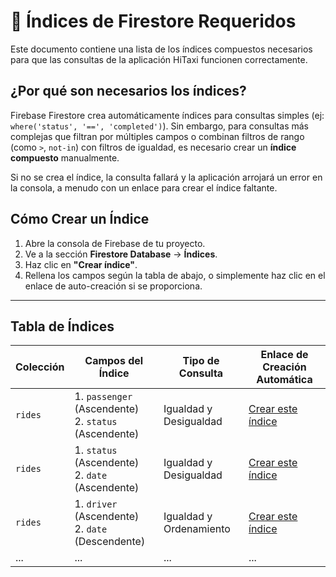 # 📄 Índices de Firestore Requeridos

Este documento contiene una lista de los índices compuestos necesarios para que las consultas de la aplicación HiTaxi funcionen correctamente.

## ¿Por qué son necesarios los índices?

Firebase Firestore crea automáticamente índices para consultas simples (ej: `where('status', '==', 'completed')`). Sin embargo, para consultas más complejas que filtran por múltiples campos o combinan filtros de rango (como `>`, `not-in`) con filtros de igualdad, es necesario crear un **índice compuesto** manualmente.

Si no se crea el índice, la consulta fallará y la aplicación arrojará un error en la consola, a menudo con un enlace para crear el índice faltante.

## Cómo Crear un Índice

1.  Abre la consola de Firebase de tu proyecto.
2.  Ve a la sección **Firestore Database** -> **Índices**.
3.  Haz clic en **"Crear índice"**.
4.  Rellena los campos según la tabla de abajo, o simplemente haz clic en el enlace de auto-creación si se proporciona.

---

## Tabla de Índices

| Colección | Campos del Índice                               | Tipo de Consulta       | Enlace de Creación Automática                                                                                                                                                                                                                                                                  |
|-----------|-------------------------------------------------|------------------------|------------------------------------------------------------------------------------------------------------------------------------------------------------------------------------------------------------------------------------------------------------------------------------------------|
| `rides`   | 1. `passenger` (Ascendente) <br> 2. `status` (Ascendente) | Igualdad y Desigualdad | [Crear este índice](https://console.firebase.google.com/v1/r/project/studio-6584656938-85cfb/firestore/indexes?create_composite=Ejpwcm9qZWN0cy9zdHVkaW8tNjU4NDY1NjkyOC04NWNmYi9kYXRhYmFzZXMvKGRlZmF1bHQpL2NvbGxlY3Rpb25Hcm91cHMvcmlkZXMvaW5kZXhlcy9fEAEaDQoJcGFzc2VuZ2VyEAEaCgoGc3RhdHVzEAEaDAoIX19uYW1lX18QAQ) |
| `rides`   | 1. `status` (Ascendente) <br> 2. `date` (Ascendente) | Igualdad y Desigualdad | [Crear este índice](https://console.firebase.google.com/v1/r/project/studio-6584656938-85cfb/firestore/indexes?create_composite=ClVwcm9qZWN0cy9zdHVkaW8tNjU4NDY1NjkzOC04NWNmYi9kYXRhYmFzZXMvKGRlZmF1bHQpL2NvbGxlY3Rpb25Hcm91cHMvcmlkZXMvaW5kZXhlcy9fEAEaCgoGc3RhdHVzEAEaCAoEZGF0ZRABGgwKCF9fbmFtZV9fEAE) |
| `rides`   | 1. `driver` (Ascendente) <br> 2. `date` (Descendente) | Igualdad y Ordenamiento | [Crear este índice](https://console.firebase.google.com/v1/r/project/studio-6584656938-85cfb/firestore/indexes?create_composite=ClVwcm9qZWN0cy9zdHVkaW8tNjU4NDY1NjkzOC04NWNmYi9kYXRhYmFzZXMvKGRlZmF1bHQpL2NvbGxlY3Rpb25Hcm91cHMvcmlkZXMvaW5kZXhlcy9fEAEaCgoGZHJpdmVyEAEaCAoEZGF0ZRACGgwKCF9fbmFtZV9fEAI) |
| ...       | ...                                             | ...                    | ...                                                                                                                                                                                                                                                                                            |